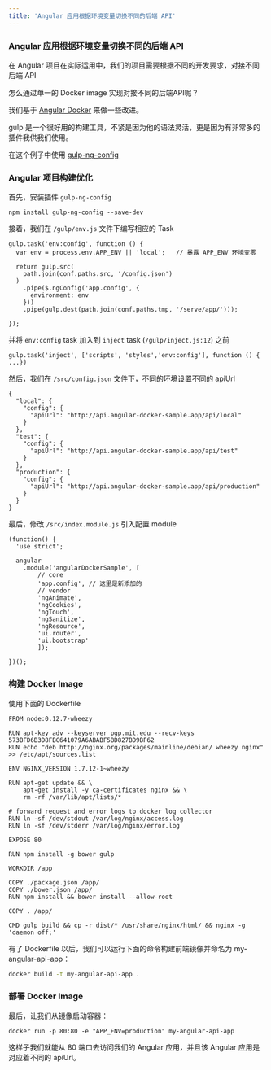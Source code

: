 ```yaml
---
title: 'Angular 应用根据环境变量切换不同的后端 API'
---
```


### Angular 应用根据环境变量切换不同的后端 API

在 Angular 项目在实际运用中，我们的项目需要根据不同的开发要求，对接不同后端 API

怎么通过单一的 Docker image 实现对接不同的后端API呢？

我们基于 [Angular Docker]() 来做一些改进。

gulp 是一个很好用的构建工具，不紧是因为他的语法灵活，更是因为有非常多的插件我供我们使用。

在这个例子中使用 [gulp-ng-config](https://www.npmjs.com/package/gulp-ng-config) 

### Angular 项目构建优化

首先，安装插件 `gulp-ng-config`

```
npm install gulp-ng-config --save-dev
```

接着，我们在 `/gulp/env.js` 文件下编写相应的 Task

```
gulp.task('env:config', function () {
  var env = process.env.APP_ENV || 'local';   // 暴露 APP_ENV 环境变零

  return gulp.src(
    path.join(conf.paths.src, '/config.json')
  )
    .pipe($.ngConfig('app.config', {
      environment: env
    }))
    .pipe(gulp.dest(path.join(conf.paths.tmp, '/serve/app/')));

});
```

并将 `env:config` task 加入到 `inject` task (`/gulp/inject.js:12`) 之前
```
gulp.task('inject', ['scripts', 'styles','env:config'], function () { ...})
```

然后，我们在 `/src/config.json` 文件下，不同的环境设置不同的 apiUrl 

```
{
  "local": {
    "config": {
      "apiUrl": "http://api.angular-docker-sample.app/api/local"
    }
  },
  "test": {
    "config": {
      "apiUrl": "http://api.angular-docker-sample.app/api/test"
    }
  },
  "production": {
    "config": {
      "apiUrl": "http://api.angular-docker-sample.app/api/production"
    }    
  }
}

```

最后，修改 `/src/index.module.js` 引入配置 module

```
(function() {
  'use strict';

  angular
    .module('angularDockerSample', [
        // core
        'app.config', // 这里是新添加的
        // vendor
        'ngAnimate', 
        'ngCookies', 
        'ngTouch', 
        'ngSanitize', 
        'ngResource', 
        'ui.router', 
        'ui.bootstrap'
        ]);

})();
```

### 构建 Docker Image

使用下面的 Dockerfile 

```
FROM node:0.12.7-wheezy

RUN apt-key adv --keyserver pgp.mit.edu --recv-keys 573BFD6B3D8FBC641079A6ABABF5BD827BD9BF62
RUN echo "deb http://nginx.org/packages/mainline/debian/ wheezy nginx" >> /etc/apt/sources.list

ENV NGINX_VERSION 1.7.12-1~wheezy

RUN apt-get update && \
    apt-get install -y ca-certificates nginx && \
    rm -rf /var/lib/apt/lists/*

# forward request and error logs to docker log collector
RUN ln -sf /dev/stdout /var/log/nginx/access.log
RUN ln -sf /dev/stderr /var/log/nginx/error.log

EXPOSE 80

RUN npm install -g bower gulp

WORKDIR /app

COPY ./package.json /app/
COPY ./bower.json /app/
RUN npm install && bower install --allow-root

COPY . /app/

CMD gulp build && cp -r dist/* /usr/share/nginx/html/ && nginx -g 'daemon off;'
```

有了 Dockerfile 以后，我们可以运行下面的命令构建前端镜像并命名为 my-angular-api-app：

```bash
docker build -t my-angular-api-app .
```

### 部署 Docker Image

最后，让我们从镜像启动容器：

```
docker run -p 80:80 -e "APP_ENV=production" my-angular-api-app
```

这样子我们就能从 80 端口去访问我们的 Angular 应用，并且该 Angular 应用是对应着不同的 apiUrl。